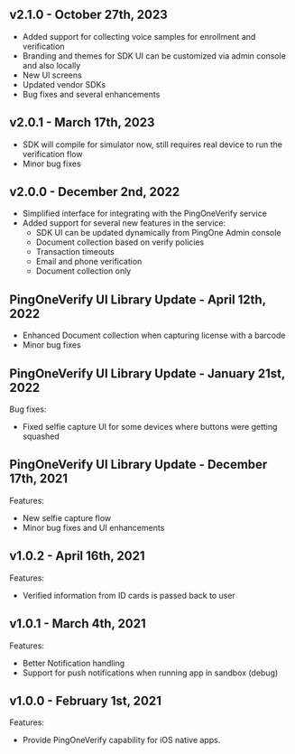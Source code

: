 ## v2.1.0 - October 27th, 2023
- Added support for collecting voice samples for enrollment and verification
- Branding and themes for SDK UI can be customized via admin console and also locally 
- New UI screens
- Updated vendor SDKs
- Bug fixes and several enhancements

## v2.0.1 - March 17th, 2023
- SDK will compile for simulator now, still requires real device to run the verification flow
- Minor bug fixes

## v2.0.0 - December 2nd, 2022
- Simplified interface for integrating with the PingOneVerify service
- Added support for several new features in the service:
    - SDK UI can be updated dynamically from PingOne Admin console
    - Document collection based on verify policies
    - Transaction timeouts
    - Email and phone verification 
    - Document collection only 
    
## PingOneVerify UI Library Update - April 12th, 2022
- Enhanced Document collection when capturing license with a barcode
- Minor bug fixes

## PingOneVerify UI Library Update - January 21st, 2022
Bug fixes:
- Fixed selfie capture UI for some devices where buttons were getting squashed

## PingOneVerify UI Library Update - December 17th, 2021
Features:
- New selfie capture flow
- Minor bug fixes and UI enhancements

## v1.0.2 - April 16th, 2021
Features:
- Verified information from ID cards is passed back to user  


## v1.0.1 - March 4th, 2021
Features:
- Better Notification handling
- Support for push notifications when running app in sandbox (debug)


## v1.0.0 - February 1st, 2021
Features:
- Provide PingOneVerify capability for iOS native apps.
